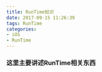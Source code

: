```yaml
---
title: RunTime知识
date: 2017-09-15 11:26:39
tags: RunTime
categories: 
- iOS
- RunTime
---
```


### 这里主要讲述RunTime相关东西